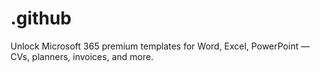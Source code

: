 # .github
Unlock Microsoft 365 premium templates for Word, Excel, PowerPoint — CVs, planners, invoices, and more.
